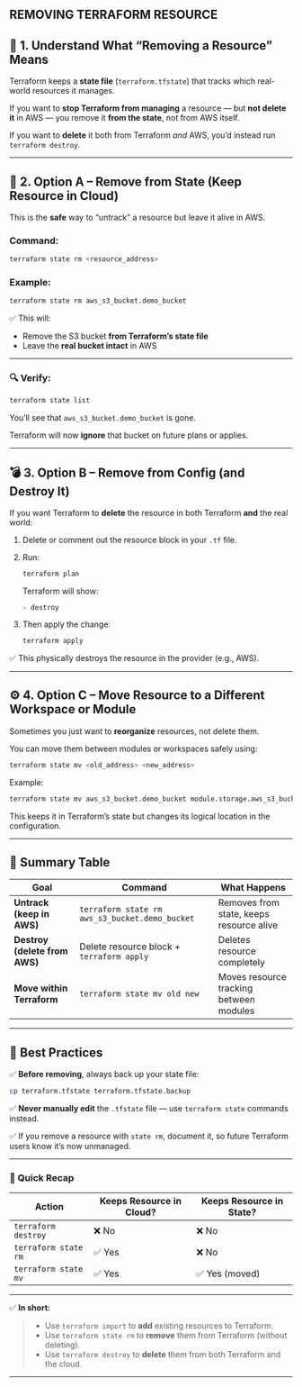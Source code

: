 
## REMOVING TERRAFORM RESOURCE

## 🧩 1. Understand What “Removing a Resource” Means

Terraform keeps a **state file** (`terraform.tfstate`) that tracks which real-world resources it manages.

If you want to **stop Terraform from managing** a resource — but **not delete it** in AWS —
you remove it **from the state**, not from AWS itself.

If you want to **delete** it both from Terraform *and* AWS, you’d instead run `terraform destroy`.

---

## 🧹 2. Option A – Remove from State (Keep Resource in Cloud)

This is the **safe** way to “untrack” a resource but leave it alive in AWS.

### Command:

```bash
terraform state rm <resource_address>
```

### Example:

```bash
terraform state rm aws_s3_bucket.demo_bucket
```

✅ This will:

* Remove the S3 bucket **from Terraform’s state file**
* Leave the **real bucket intact** in AWS

---

### 🔍 Verify:

```bash
terraform state list
```

You’ll see that `aws_s3_bucket.demo_bucket` is gone.

Terraform will now **ignore** that bucket on future plans or applies.

---

## 💣 3. Option B – Remove from Config (and Destroy It)

If you want Terraform to **delete** the resource in both Terraform **and** the real world:

1. Delete or comment out the resource block in your `.tf` file.

2. Run:

   ```bash
   terraform plan
   ```

   Terraform will show:

   ```
   - destroy
   ```

3. Then apply the change:

   ```bash
   terraform apply
   ```

✅ This physically destroys the resource in the provider (e.g., AWS).

---

## ⚙️ 4. Option C – Move Resource to a Different Workspace or Module

Sometimes you just want to **reorganize** resources, not delete them.

You can move them between modules or workspaces safely using:

```bash
terraform state mv <old_address> <new_address>
```

Example:

```bash
terraform state mv aws_s3_bucket.demo_bucket module.storage.aws_s3_bucket.bucket
```

This keeps it in Terraform’s state but changes its logical location in the configuration.

---

## 📘 Summary Table

| Goal                          | Command                                        | What Happens                             |
| ----------------------------- | ---------------------------------------------- | ---------------------------------------- |
| **Untrack (keep in AWS)**     | `terraform state rm aws_s3_bucket.demo_bucket` | Removes from state, keeps resource alive |
| **Destroy (delete from AWS)** | Delete resource block + `terraform apply`      | Deletes resource completely              |
| **Move within Terraform**     | `terraform state mv old new`                   | Moves resource tracking between modules  |

---

## 🧠 Best Practices

✅ **Before removing**, always back up your state file:

```bash
cp terraform.tfstate terraform.tfstate.backup
```

✅ **Never manually edit** the `.tfstate` file — use `terraform state` commands instead.

✅ If you remove a resource with `state rm`, document it, so future Terraform users know it’s now unmanaged.

---

### 🔁 Quick Recap

| Action               | Keeps Resource in Cloud? | Keeps Resource in State? |
| -------------------- | ------------------------ | ------------------------ |
| `terraform destroy`  | ❌ No                     | ❌ No                     |
| `terraform state rm` | ✅ Yes                    | ❌ No                     |
| `terraform state mv` | ✅ Yes                    | ✅ Yes (moved)            |

---

✅ **In short:**

> * Use `terraform import` to **add** existing resources to Terraform.
> * Use `terraform state rm` to **remove** them from Terraform (without deleting).
> * Use `terraform destroy` to **delete** them from both Terraform and the cloud.

---
